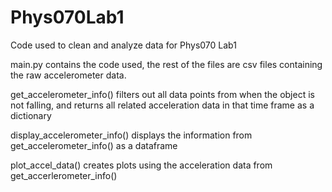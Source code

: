 # Phys070Lab1
Code used to clean and analyze data for Phys070 Lab1

main.py contains the code used, the rest of the files are csv files containing the raw accelerometer data.

get_accelerometer_info() filters out all data points from when the object is not falling, and returns all related acceleration data in that time frame
as a dictionary

display_accelerometer_info() displays the information from get_accelerometer_info() as a dataframe

plot_accel_data() creates plots using the acceleration data from get_accerlerometer_info()
